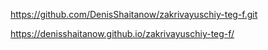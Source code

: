 https://github.com/DenisShaitanow/zakrivayuschiy-teg-f.git

https://denisshaitanow.github.io/zakrivayuschiy-teg-f/

